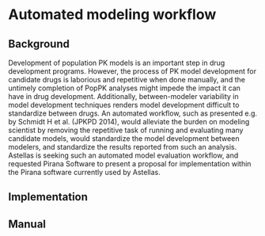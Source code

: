 # Automated modeling workflow

## Background

Development of population PK models is an important step
in drug development programs. However, the process of PK model
development for candidate drugs is laborious and repetitive when done
manually, and the untimely completion of PopPK analyses might impede
the impact it can have in drug development. Additionally,
between-modeler variability in model development techniques renders
model development difficult to standardize between drugs. An automated
workflow, such as presented e.g. by Schmidt H et al. (JPKPD 2014),
would alleviate the burden on modeling scientist by removing the
repetitive task of running and evaluating many candidate models, would
standardize the model development between modelers, and standardize
the results reported from such an analysis. Astellas is seeking such
an automated model evaluation workflow, and requested Pirana Software
to present a proposal for implementation within the Pirana software
currently used by Astellas.

## Implementation

## Manual

##